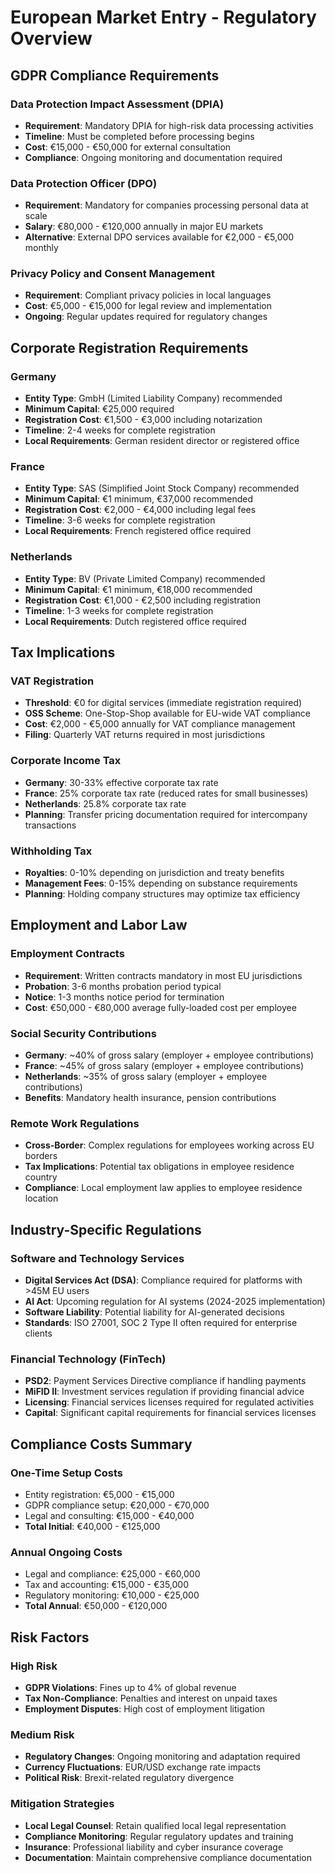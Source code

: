 # European Market Entry - Regulatory Overview

## GDPR Compliance Requirements

### Data Protection Impact Assessment (DPIA)
- **Requirement**: Mandatory DPIA for high-risk data processing activities
- **Timeline**: Must be completed before processing begins
- **Cost**: €15,000 - €50,000 for external consultation
- **Compliance**: Ongoing monitoring and documentation required

### Data Protection Officer (DPO)
- **Requirement**: Mandatory for companies processing personal data at scale
- **Salary**: €80,000 - €120,000 annually in major EU markets
- **Alternative**: External DPO services available for €2,000 - €5,000 monthly

### Privacy Policy and Consent Management
- **Requirement**: Compliant privacy policies in local languages
- **Cost**: €5,000 - €15,000 for legal review and implementation
- **Ongoing**: Regular updates required for regulatory changes

## Corporate Registration Requirements

### Germany
- **Entity Type**: GmbH (Limited Liability Company) recommended
- **Minimum Capital**: €25,000 required
- **Registration Cost**: €1,500 - €3,000 including notarization
- **Timeline**: 2-4 weeks for complete registration
- **Local Requirements**: German resident director or registered office

### France
- **Entity Type**: SAS (Simplified Joint Stock Company) recommended
- **Minimum Capital**: €1 minimum, €37,000 recommended
- **Registration Cost**: €2,000 - €4,000 including legal fees
- **Timeline**: 3-6 weeks for complete registration
- **Local Requirements**: French registered office required

### Netherlands
- **Entity Type**: BV (Private Limited Company) recommended
- **Minimum Capital**: €1 minimum, €18,000 recommended
- **Registration Cost**: €1,000 - €2,500 including registration
- **Timeline**: 1-3 weeks for complete registration
- **Local Requirements**: Dutch registered office required

## Tax Implications

### VAT Registration
- **Threshold**: €0 for digital services (immediate registration required)
- **OSS Scheme**: One-Stop-Shop available for EU-wide VAT compliance
- **Cost**: €2,000 - €5,000 annually for VAT compliance management
- **Filing**: Quarterly VAT returns required in most jurisdictions

### Corporate Income Tax
- **Germany**: 30-33% effective corporate tax rate
- **France**: 25% corporate tax rate (reduced rates for small businesses)
- **Netherlands**: 25.8% corporate tax rate
- **Planning**: Transfer pricing documentation required for intercompany transactions

### Withholding Tax
- **Royalties**: 0-10% depending on jurisdiction and treaty benefits
- **Management Fees**: 0-15% depending on substance requirements
- **Planning**: Holding company structures may optimize tax efficiency

## Employment and Labor Law

### Employment Contracts
- **Requirement**: Written contracts mandatory in most EU jurisdictions
- **Probation**: 3-6 months probation period typical
- **Notice**: 1-3 months notice period for termination
- **Cost**: €50,000 - €80,000 average fully-loaded cost per employee

### Social Security Contributions
- **Germany**: ~40% of gross salary (employer + employee contributions)
- **France**: ~45% of gross salary (employer + employee contributions)
- **Netherlands**: ~35% of gross salary (employer + employee contributions)
- **Benefits**: Mandatory health insurance, pension contributions

### Remote Work Regulations
- **Cross-Border**: Complex regulations for employees working across EU borders
- **Tax Implications**: Potential tax obligations in employee residence country
- **Compliance**: Local employment law applies to employee residence location

## Industry-Specific Regulations

### Software and Technology Services
- **Digital Services Act (DSA)**: Compliance required for platforms with >45M EU users
- **AI Act**: Upcoming regulation for AI systems (2024-2025 implementation)
- **Software Liability**: Potential liability for AI-generated decisions
- **Standards**: ISO 27001, SOC 2 Type II often required for enterprise clients

### Financial Technology (FinTech)
- **PSD2**: Payment Services Directive compliance if handling payments
- **MiFID II**: Investment services regulation if providing financial advice
- **Licensing**: Financial services licenses required for regulated activities
- **Capital**: Significant capital requirements for financial services licenses

## Compliance Costs Summary

### One-Time Setup Costs
- Entity registration: €5,000 - €15,000
- GDPR compliance setup: €20,000 - €70,000
- Legal and consulting: €15,000 - €40,000
- **Total Initial**: €40,000 - €125,000

### Annual Ongoing Costs
- Legal and compliance: €25,000 - €60,000
- Tax and accounting: €15,000 - €35,000
- Regulatory monitoring: €10,000 - €25,000
- **Total Annual**: €50,000 - €120,000

## Risk Factors

### High Risk
- **GDPR Violations**: Fines up to 4% of global revenue
- **Tax Non-Compliance**: Penalties and interest on unpaid taxes
- **Employment Disputes**: High cost of employment litigation

### Medium Risk
- **Regulatory Changes**: Ongoing monitoring and adaptation required
- **Currency Fluctuations**: EUR/USD exchange rate impacts
- **Political Risk**: Brexit-related regulatory divergence

### Mitigation Strategies
- **Local Legal Counsel**: Retain qualified local legal representation
- **Compliance Monitoring**: Regular regulatory updates and training
- **Insurance**: Professional liability and cyber insurance coverage
- **Documentation**: Maintain comprehensive compliance documentation
